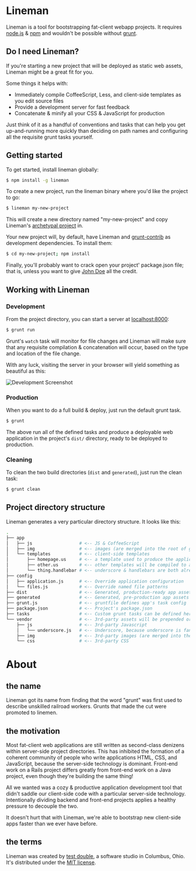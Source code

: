 # Lineman

Lineman is a tool for bootstrapping fat-client webapp projects. It requires [node.js](http://nodejs.org) & [npm](http://npmjs.org) and wouldn't be possible without [grunt](https://github.com/cowboy/grunt).

## Do I need Lineman?

If you're starting a new project that will be deployed as static web assets, Lineman might be a great fit for you.

Some things it helps with:

* Immediately compile CoffeeScript, Less, and client-side templates as you edit source files
* Provide a development server for fast feedback
* Concatenate & minify all your CSS & JavaScript for production

Just think of it as a handful of conventions and tasks that can help you get up-and-running more quickly than deciding on path names and configuring all the requisite grunt tasks yourself.

## Getting started

To get started, install lineman globally:

``` bash
$ npm install -g lineman
```

To create a new project, run the lineman binary where you'd like the project to go:

``` bash
$ lineman my-new-project
```

This will create a new directory named "my-new-project" and copy Lineman's [archetypal project](https://github.com/testdouble/lineman/tree/master/archetype) in.

Your new project will, by default, have Lineman and [grunt-contrib](https://github.com/gruntjs/grunt-contrib) as development dependencies. To install them:

``` bash
$ cd my-new-project; npm install
```

Finally, you'll probably want to crack open your project' package.json file; that is, unless you want to give [John Doe](https://github.com/testdouble/lineman/blob/master/archetype/package.json) all the credit.

## Working with Lineman

### Development

From the project directory, you can start a server at [localhost:8000](http://localhost:8000):

``` bash
$ grunt run
```

Grunt's `watch` task will monitor for file changes and Lineman will make sure that any requisite compilation & concatenation will occur, based on the type and location of the file change.

With any luck, visiting the server in your browser will yield something as beautiful as this:

![Development Screenshot](http://i.minus.com/i1vI8cdB0tRPK.png)

### Production

When you want to do a full build & deploy, just run the default grunt task.

``` bash
$ grunt
```

The above run all of the defined tasks and produce a deployable web application in the project's `dist/` directory, ready to be deployed to production.

### Cleaning

To clean the two build directories (`dist` and `generated`), just run the clean task:

``` bash
$ grunt clean
```

## Project directory structure

Lineman generates a very particular directory structure. It looks like this:

``` bash
.
├── app
│   ├── js                  # <-- JS & CoffeeScript
│   ├── img                 # <-- images (are merged into the root of generated & dist)
│   └── templates           # <-- client-side templates
│       ├── homepage.us     # <-- a template used to produce the application's index.html
│       ├── other.us        # <-- other templates will be compiled to a window.JST object
│       └── thing.handlebar # <-- underscore & handlebars are both already set up
├── config
│   ├── application.js      # <-- Override application configuration
│   └── files.js            # <-- Override named file patterns
├── dist                    # <-- Generated, production-ready app assets
├── generated               # <-- Generated, pre-production app assets
├── grunt.js                # <-- gruntfile defines app's task config
├── package.json            # <-- Project's package.json
├── tasks                   # <-- Custom grunt tasks can be defined here
└── vendor                  # <-- 3rd-party assets will be prepended or merged into the application
    ├── js                  # <-- 3rd-party Javascript
    │   └── underscore.js   # <-- Underscore, because underscore is fantastic.
    ├── img                 # <-- 3rd-party images (are merged into the root of generated & dist)
    └── css                 # <-- 3rd-party CSS

```

# About

## the name

Lineman got its name from finding that the word "grunt" was first used to describe unskilled railroad workers. Grunts that made the cut were promoted to linemen.

## the motivation

Most fat-client web applications are still written as second-class denizens within server-side project directories. This has inhibited the formation of a coherent community of people who write applications HTML, CSS, and JavaScript, because the server-side technology is dominant. Front-end work on a Rails project differs greatly from front-end work on a Java project, even though they're building the same thing!

All we wanted was a cozy & productive application development tool that didn't saddle our client-side code with a particular server-side technology. Intentionally dividing backend and front-end projects applies a healthy pressure to decouple the two.

It doesn't hurt that with Lineman, we're able to bootstrap new client-side apps faster than we ever have before.

## the terms

Lineman was created by [test double](http://testdouble.com), a software studio in Columbus, Ohio. It's distributed under the [MIT license](http://mit-license.org).